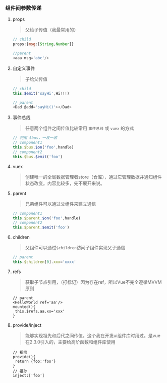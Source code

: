 ### 组件间参数传递

1. props

   > 父给子传值（我最常用的）

   ```js
   // child
   props:{msg:[String,Number]}
   
   //parent
   <aaa msg='abc'/>
   ```

2. 自定义事件

   > 子给父传值

   ```js
   // child
   this.$emit('sayHi',Hi!!!)
   
   // parent
   <Dad @add='sayHi()'></Dad>
   ```

3. 事件总线

   > 任意两个组件之间传值比较常用 `事件总线` 或 `vuex` 的方式 

   ```js
   // 利用 $bus，一发一收
   // component1
   this.$bus.$on('foo',handle)
   // component2
   this.$bus.$emit('foo')
   ```

4. vuex

   > 创建唯一的全局数据管理者store（仓库），通过它管理数据并通知组件状态改变。内容比较多，先不展开来说。

5. parent

   > 兄弟组件可以通过父组件来建立通信

   ```js
   // component1
   this.$parent.$on('foo',handle)
   // component2
   this.$parent.$emit('foo')
   ```

6. children

   > 父组件可以通过`$children`访问子组件实现父子通信

   ```js
   // parent
   this.$children[0].xxx='xxxx'
   ```

7. refs

   > 获取子节点引用，（打标记）因为存在ref，所以Vue不完全遵循MVVM原则

   ```
   // parent
   <HelloWorld ref='aa'/>
   mounted(){
   	this.$refs.aa.xx='xxx'
   }
   ```

8. provide/inject

   > 能够实现祖先和后代之间传值。这个我在开发ui组件库时用过。是vue在2.3.0引入的，主要给高阶函数和组件库使用

   ```
   // 祖宗
   provide(){
   	return {foo:'foo'}
   }
   // 祖孙
   inject:['foo']
   ```

   